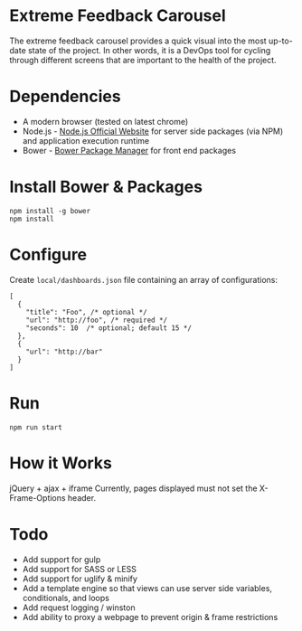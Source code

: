 # Extreme Feedback Carousel
The extreme feedback carousel provides a quick visual into the most up-to-date state of the project. In other words, it is a DevOps tool for cycling through different screens that are important to the health of the project.

# Dependencies
* A modern browser (tested on latest chrome)
* Node.js - [Node.js Official Website](http://nodejs.org/) for server side packages (via NPM) and application execution runtime
* Bower - [Bower Package Manager](http://bower.io/) for front end packages

# Install Bower & Packages
```
npm install -g bower
npm install
```

# Configure 
Create `local/dashboards.json` file containing an array of configurations:

```
[
  {
    "title": "Foo", /* optional */
    "url": "http://foo", /* required */
    "seconds": 10  /* optional; default 15 */
  },
  {
    "url": "http://bar"
  }
]
```

# Run
```
npm run start
```

# How it Works
jQuery + ajax + iframe
Currently, pages displayed must not set the X-Frame-Options header.

# Todo
- Add support for gulp
- Add support for SASS or LESS
- Add support for uglify & minify
- Add a template engine so that views can use server side variables, conditionals, and loops
- Add request logging / winston
- Add ability to proxy a webpage to prevent origin & frame restrictions
